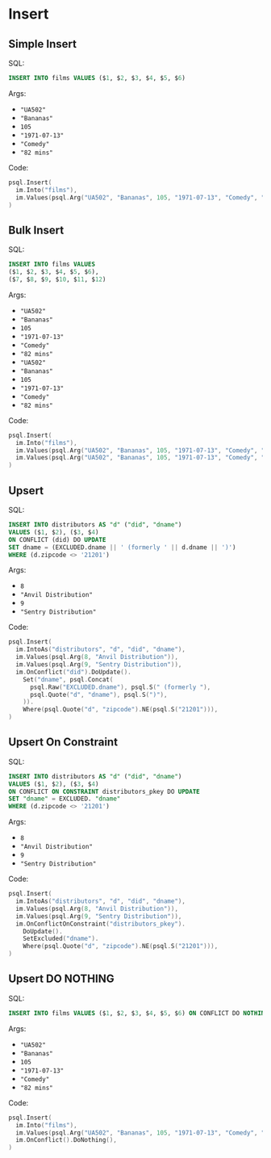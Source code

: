 # Insert

## Simple Insert

SQL:

```sql
INSERT INTO films VALUES ($1, $2, $3, $4, $5, $6)
```

Args:

* `"UA502"`
* `"Bananas"`
* `105`
* `"1971-07-13"`
* `"Comedy"`
* `"82 mins"`

Code:

```go
psql.Insert(
  im.Into("films"),
  im.Values(psql.Arg("UA502", "Bananas", 105, "1971-07-13", "Comedy", "82 mins")),
)
```

## Bulk Insert

SQL:

```sql
INSERT INTO films VALUES
($1, $2, $3, $4, $5, $6),
($7, $8, $9, $10, $11, $12)
```

Args:

* `"UA502"`
* `"Bananas"`
* `105`
* `"1971-07-13"`
* `"Comedy"`
* `"82 mins"`
* `"UA502"`
* `"Bananas"`
* `105`
* `"1971-07-13"`
* `"Comedy"`
* `"82 mins"`

Code:

```go
psql.Insert(
  im.Into("films"),
  im.Values(psql.Arg("UA502", "Bananas", 105, "1971-07-13", "Comedy", "82 mins")),
  im.Values(psql.Arg("UA502", "Bananas", 105, "1971-07-13", "Comedy", "82 mins")),
)
```

## Upsert

SQL:

```sql
INSERT INTO distributors AS "d" ("did", "dname")
VALUES ($1, $2), ($3, $4)
ON CONFLICT (did) DO UPDATE
SET dname = (EXCLUDED.dname || ' (formerly ' || d.dname || ')')
WHERE (d.zipcode <> '21201')
```

Args:

* `8`
* `"Anvil Distribution"`
* `9`
* `"Sentry Distribution"`

Code:

```go
psql.Insert(
  im.IntoAs("distributors", "d", "did", "dname"),
  im.Values(psql.Arg(8, "Anvil Distribution")),
  im.Values(psql.Arg(9, "Sentry Distribution")),
  im.OnConflict("did").DoUpdate().
    Set("dname", psql.Concat(
      psql.Raw("EXCLUDED.dname"), psql.S(" (formerly "),
      psql.Quote("d", "dname"), psql.S(")"),
    )).
    Where(psql.Quote("d", "zipcode").NE(psql.S("21201"))),
)
```

## Upsert On Constraint

SQL:

```sql
INSERT INTO distributors AS "d" ("did", "dname")
VALUES ($1, $2), ($3, $4)
ON CONFLICT ON CONSTRAINT distributors_pkey DO UPDATE
SET "dname" = EXCLUDED. "dname"
WHERE (d.zipcode <> '21201')
```

Args:

* `8`
* `"Anvil Distribution"`
* `9`
* `"Sentry Distribution"`

Code:

```go
psql.Insert(
  im.IntoAs("distributors", "d", "did", "dname"),
  im.Values(psql.Arg(8, "Anvil Distribution")),
  im.Values(psql.Arg(9, "Sentry Distribution")),
  im.OnConflictOnConstraint("distributors_pkey").
    DoUpdate().
    SetExcluded("dname").
    Where(psql.Quote("d", "zipcode").NE(psql.S("21201"))),
)
```

## Upsert DO NOTHING

SQL:

```sql
INSERT INTO films VALUES ($1, $2, $3, $4, $5, $6) ON CONFLICT DO NOTHING
```

Args:

* `"UA502"`
* `"Bananas"`
* `105`
* `"1971-07-13"`
* `"Comedy"`
* `"82 mins"`

Code:

```go
psql.Insert(
  im.Into("films"),
  im.Values(psql.Arg("UA502", "Bananas", 105, "1971-07-13", "Comedy", "82 mins")),
  im.OnConflict().DoNothing(),
)
```
